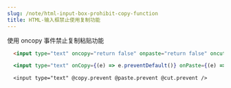 ```yaml
---
slug: /note/html-input-box-prohibit-copy-function
title: HTML-输入框禁止使用复制功能
---
```

使用 oncopy 事件禁止复制粘贴功能

```html
  <input type="text" oncopy="return false" onpaste="return false" oncut="return false">
```

```jsx
  <input type="text" onCopy={(e) => e.preventDefault()} onPaste={(e) => e.preventDefault()} onCut={(e) => e.preventDefault()} />
```

```vue
  <input type="text" @copy.prevent @paste.prevent @cut.prevent />
```

